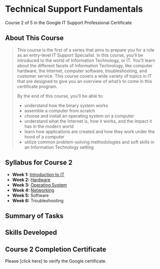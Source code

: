 # Technical Support Fundamentals
Course 2 of 5 in the Google IT Support Professional Certificate
## About This Course
> This course is the first of a series that aims to prepare you for a role as an entry-level IT Support Specialist. In this course, you’ll be introduced to the world of Information Technology, or IT. You’ll learn about the different facets of Information Technology, like computer hardware, the Internet, computer software, troubleshooting, and customer service. This course covers a wide variety of topics in IT that are designed to give you an overview of what’s to come in this certificate program.
>
> By the end of this course, you’ll be able to:
> - understand how the binary system works
> - assemble a computer from scratch
> - choose and install an operating system on a computer
> - understand what the Internet is, how it works, and the impact it has in the modern world
> - learn how applications are created and how they work under the hood of a computer
> - utilize common problem-solving methodologies and soft skills in an Information Technology setting
## Syllabus for Course 2
- **Week 1:** [Introduction to IT](https://github.com/KailaniBailey/Google-IT-Support-Professional-Certificate/tree/main/Technical%20Support%20Fundamentals/Introduction%20to%20IT)
- **Week 2:** [Hardware](https://github.com/KailaniBailey/Google-IT-Support-Professional-Certificate/tree/main/Technical%20Support%20Fundamentals/Hardware)
- **Week 3:** [Operating System](https://github.com/KailaniBailey/Google-IT-Support-Professional-Certificate/tree/main/Technical%20Support%20Fundamentals/Operating%20System)
- **Week 4:** [Networking](https://github.com/KailaniBailey/Google-IT-Support-Professional-Certificate/tree/main/Technical%20Support%20Fundamentals/Networking)
- **Week 5:** Software
- **Week 6:** Troubleshooting
## Summary of Tasks
## Skills Developed
## Course 2 Completion Certificate
Please [click here] to verify the Google certificate.
